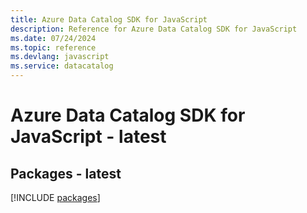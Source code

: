 ```yaml
---
title: Azure Data Catalog SDK for JavaScript
description: Reference for Azure Data Catalog SDK for JavaScript
ms.date: 07/24/2024
ms.topic: reference
ms.devlang: javascript
ms.service: datacatalog
---
```

# Azure Data Catalog SDK for JavaScript - latest
## Packages - latest
[!INCLUDE [packages](data-catalog-index.md)]
